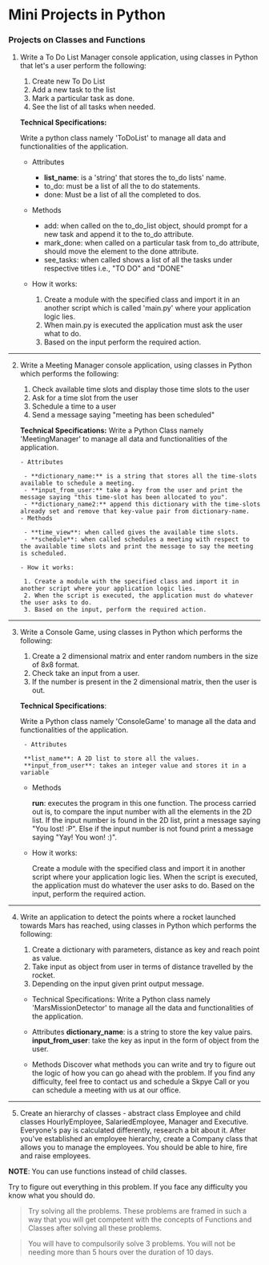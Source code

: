 # Mini Projects in Python
 
### Projects on Classes and Functions

1. Write a To Do List Manager console application, using classes in Python that let's a user perform the following: 
	 1. Create new To Do List
	 2. Add a new task to the list
	 3. Mark a particular task as done.
	 4. See the list of all tasks when needed.


   **Technical Specifications:**
   	
	Write a python class namely 'ToDoList' to manage all data and functionalities of the application.
   
   	- Attributes
   		- **list_name**: is a 'string' that stores the to_do lists' name.
   		- to_do: must be a list of all the to do statements.
   		- done: Must be a list of all the completed to dos.

   	- Methods
   		- add: when called on the to_do_list object, should prompt for a new task and append it to the to_do attribute.
   		- mark_done: when called on a particular task from to_do attribute, should move the element to the done attribute.
   		- see_tasks: when called shows a list of all the tasks under respective titles i.e., "TO DO" and "DONE"


   	- How it works:
   		1. Create a module with the specified class and import it in an another script which is called 'main.py' where your application logic lies.
	   	2. When main.py is executed the application must ask the user what to do. 
	   	3. Based on the input perform the required action.

-----------------------------------------------------------------------------------------------------------------------------

2. Write a Meeting Manager console application, using classes in Python which performs the following:
	1. Check available time slots and display those time slots to the user
	2. Ask for a time slot from the user
	3. Schedule a time to a user
	4. Send a message saying "meeting has been scheduled"


	**Technical Specifications:**
	Write a Python Class namely 'MeetingManager' to manage all data and functionalities of the application.
	
       - Attributes
       
		- **dictionary_name:** is a string that stores all the time-slots available to schedule a meeting.
		- **input_from_user:** take a key from the user and print the message saying "this time-slot has been allocated to you".
		- **dictionary_name2:** append this dictionary with the time-slots already set and remove that key-value pair from dictionary-name.
       - Methods
       
		- **time_view**: when called gives the available time slots.
		- **schedule**: when called schedules a meeting with respect to the available time slots and print the message to say the meeting is scheduled.

       - How it works:
       
		1. Create a module with the specified class and import it in another script where your application logic lies.
		2. When the script is executed, the application must do whatever the user asks to do.
		3. Based on the input, perform the required action.

-----------------------------------------------------------------------------------------------------------------------------

3. Write a Console Game, using classes in Python which performs the following:
	1. Create a 2 dimensional matrix and enter random numbers in the size of 8x8 format.
	2. Check take an input from a user.
	3. If the number is present in the 2 dimensional matrix, then the user is out.

	**Technical Specifications**:
	 
  	 Write a Python class namely 'ConsoleGame' to manage all the data and functionalities of the application.

        - Attributes
	
		**list_name**: A 2D list to store all the values.
		**input_from_user**: takes an integer value and stores it in a variable
		
	- Methods
	 
		**run**: executes the program in this one function. The process carried out is, to compare the input number with all the elements in the 2D list. If the input number is found in the 2D list, print a message saying "You lost! :P". Else if the input number is not found print a message saying "Yay! You won! :)".

	- How it works:
   
		Create a module with the specified class and import it in another script where your application logic lies.
		When the script is executed, the application must do whatever the user asks to do.
		Based on the input, perform the required action.

-----------------------------------------------------------------------------------------------------------------------------

4. Write an application to detect the points where a rocket launched towards Mars has reached, using classes in Python which performs the following:
	1. Create a dictionary with parameters, distance as key and reach point as value.
	2. Take input as object from user in terms of distance travelled by the rocket. 
	3. Depending on the input given print output message.

	- Technical Specifications:
		Write a Python class namely 'MarsMissionDetector' to manage all the data and functionalities of the application.

	- Attributes
		**dictionary_name**: is a string to store the key value pairs.
		**input_from_user**: take the key as input in the form of object from the user.

	- Methods
		Discover what methods you can write and try to figure out the logic of how you can go ahead with the problem. If you find any difficulty, feel free to contact us and schedule a Skpye Call or you can schedule a meeting with us at our office.

-----------------------------------------------------------------------------------------------------------------------------

5. Create an hierarchy of classes - abstract class Employee and child classes HourlyEmployee, SalariedEmployee, Manager and Executive. Everyone's pay is calculated differently, research a bit about it. After you've established an employee hierarchy, create a Company class that allows you to manage the employees. You should be able to hire, fire and raise employees.

**NOTE**: You can use functions instead of child classes.

 Try to figure out everything in this problem. If you face any difficulty you know what you should do. 


> Try solving all the problems. These problems are framed in such a way that you will get competent with the concepts of Functions and Classes after solving all these problems. 


> You will have to compulsorily solve 3 problems. You will not be needing more than 5 hours over the duration of 10 days.
